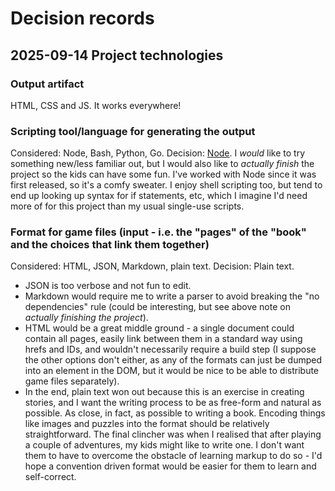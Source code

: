 # Decision records

## 2025-09-14 Project technologies

### Output artifact

HTML, CSS and JS. It works everywhere!

### Scripting tool/language for generating the output

Considered: Node, Bash, Python, Go.
Decision: [Node](nodejs.org). I _would_ like to try something new/less familiar out, but I would also like to _actually finish_ the project so the kids can have some fun. I've worked with Node since it was first released, so it's a comfy sweater. I enjoy shell scripting too, but tend to end up looking up syntax for if statements, etc, which I imagine I'd need more of for this project than my usual single-use scripts.

### Format for game files (input - i.e. the "pages" of the "book" and the choices that link them together)

Considered: HTML, JSON, Markdown, plain text.
Decision: Plain text.

- JSON is too verbose and not fun to edit.
- Markdown would require me to write a parser to avoid breaking the "no dependencies" rule (could be interesting, but see above note on _actually finishing the project_).
- HTML would be a great middle ground - a single document could contain all pages, easily link between them in a standard way using hrefs and IDs, and wouldn't necessarily require a build step (I suppose the other options don't either, as any of the formats can just be dumped into an element in the DOM, but it would be nice to be able to distribute game files separately).
- In the end, plain text won out because this is an exercise in creating stories, and I want the writing process to be as free-form and natural as possible. As close, in fact, as possible to writing a book. Encoding things like images and puzzles into the format should be relatively straightforward. The final clincher was when I realised that after playing a couple of adventures, my kids might like to write one. I don't want them to have to overcome the obstacle of learning markup to do so - I'd hope a convention driven format would be easier for them to learn and self-correct.
